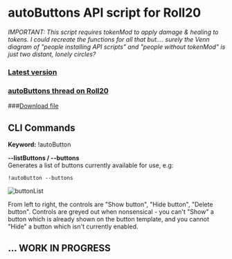 # autoButtons API script for Roll20

*IMPORTANT: This script requires tokenMod to apply damage & healing to tokens. I could recreate the functions for all that but.... surely the Venn diagram of "people installing API scripts" and "people without tokenMod" is just two distant, lonely circles?*

### [Latest version](https://github.com/ooshhub/autoButtons/blob/main/autoButtons.js)
### [autoButtons thread on Roll20](https://app.roll20.net/forum/permalink/10766392/)
###[Download file](https://minhaskamal.github.io/DownGit/#/home?url=https://github.com/ooshhub/autoButtons/blob/main/autoButtons.js)

## CLI Commands
**Keyword:** !autoButton


**--listButtons / --buttons**  
    Generates a list of buttons currently available for use, e.g:

```!autoButton --buttons```

![buttonList](https://i.ibb.co/k0ZvvPX/med.png)

From left to right, the controls are "Show button", "Hide button", "Delete 
button". Controls are greyed out when nonsensical - you can't "Show" a 
button which is already shown on the button template, and you cannot 
"Hide" a button which isn't currently enabled.

## ... WORK IN PROGRESS
